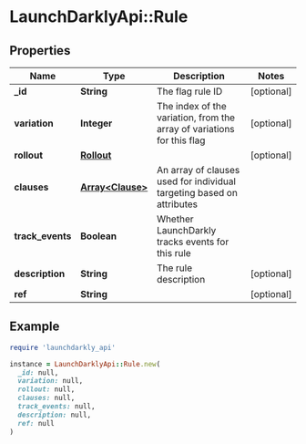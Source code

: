 # LaunchDarklyApi::Rule

## Properties

| Name | Type | Description | Notes |
| ---- | ---- | ----------- | ----- |
| **_id** | **String** | The flag rule ID | [optional] |
| **variation** | **Integer** | The index of the variation, from the array of variations for this flag | [optional] |
| **rollout** | [**Rollout**](Rollout.md) |  | [optional] |
| **clauses** | [**Array&lt;Clause&gt;**](Clause.md) | An array of clauses used for individual targeting based on attributes |  |
| **track_events** | **Boolean** | Whether LaunchDarkly tracks events for this rule |  |
| **description** | **String** | The rule description | [optional] |
| **ref** | **String** |  | [optional] |

## Example

```ruby
require 'launchdarkly_api'

instance = LaunchDarklyApi::Rule.new(
  _id: null,
  variation: null,
  rollout: null,
  clauses: null,
  track_events: null,
  description: null,
  ref: null
)
```

